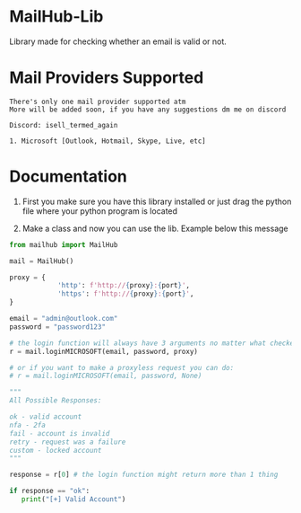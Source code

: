 # MailHub-Lib
Library made for checking whether an email is valid or not.

# Mail Providers Supported

```
There's only one mail provider supported atm
More will be added soon, if you have any suggestions dm me on discord

Discord: isell_termed_again

1. Microsoft [Outlook, Hotmail, Skype, Live, etc]
```

# Documentation

1. First you make sure you have this library installed or just drag the python file where your python program is located

2. Make a class and now you can use the lib. Example below this message

```python
from mailhub import MailHub

mail = MailHub()

proxy = {
            'http': f'http://{proxy}:{port}',
            'https': f'http://{proxy}:{port}',
}

email = "admin@outlook.com"
password = "password123"

# the login function will always have 3 arguments no matter what checker it is
r = mail.loginMICROSOFT(email, password, proxy)

# or if you want to make a proxyless request you can do:
# r = mail.loginMICROSOFT(email, password, None)

"""
All Possible Responses:

ok - valid account
nfa - 2fa
fail - account is invalid
retry - request was a failure
custom - locked account
"""

response = r[0] # the login function might return more than 1 thing

if response == "ok":
   print("[+] Valid Account")

```
